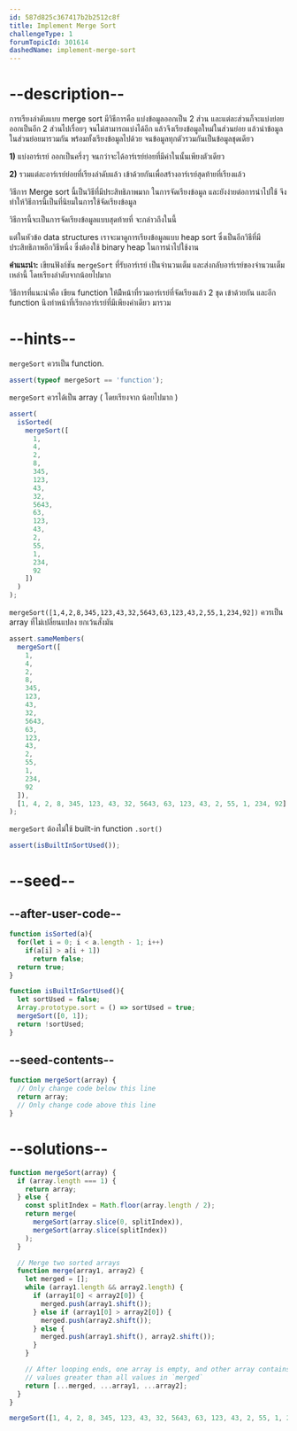 ```yaml
---
id: 587d825c367417b2b2512c8f
title: Implement Merge Sort
challengeType: 1
forumTopicId: 301614
dashedName: implement-merge-sort
---
```


# --description--

การเรียงลำดับแบบ merge sort มีวิธีการคือ แบ่งข้อมูลออกเป็น 2 ส่วน และแต่ละส่วนก็จะแบ่งย่อยออกเป็นอีก 2 ส่วนไปเรื่อยๆ จนไม่สามารถแบ่งได้อีก
แล้วจึงเรียงข้อมูลใหม่ในส่วนย่อย แล้วนำข้อมูลในส่วนย่อยมารวมกัน พร้อมทั้งเรียงข้อมูลไปด้วย จนข้อมูลทุกตัวรวมกันเป็นข้อมูลชุดเดียว


**1)** แบ่งอาร์เรย์ ออกเป็นครึ่งๆ จนกว่าจะได้อาร์เรย์ย่อยที่มีค่าในนั้นเพียงตัวเดียว

**2)** รวมแต่ละอาร์เรย์ย่อยที่เรียงลำดับแล้ว เข้าด้วยกันเพื่อสร้างอาร์เรย์สุดท้ายที่เรียงแล้ว


วิธีการ Merge sort นี้เป็นวิธีที่มีประสิทธิภาพมาก ในการจัดเรียงข้อมูล และยังง่ายต่อการนำไปใช้ จึงทำให้วิธีการนี้เป็นที่นิยมในการใช้จัดเรียงข้อมูล



วิธีการนี้จะเป็นการจัดเรียงข้อมูลแบบสุดท้ายที่ จะกล่าวถึงในนี้

แต่ในหัวข้อ data structures เราจะมาดูการเรียงข้อมูลแบบ heap sort ซึ่งเป็นอีกวิธีที่มีประสิทธิภาพอีกวิธีหนึ่ง ซึ่งต้องใช้ binary heap ในการนำไปใช้งาน



 **คำแนะนำ:** เขียนฟังก์ชัน `mergeSort` ที่รับอาร์เรย์ เป็นจำนวนเต็ม และส่งกลับอาร์เรย์ของจำนวนเต็มเหล่านี้ โดยเรียงลำดับจากน้อยไปมาก

วิธีการที่แนะนำคือ เขียน function ให้มีีหน้าที่รวมอาร์เรย์ที่จัดเรียงแล้ว 2 ชุด เข้าด้วยกัน และอีก function นึงทำหน้าที่เรียกอาร์เรย์ที่มีเพียงค่าเดียว มารวม


# --hints--

`mergeSort` ควรเป็น function.

```js
assert(typeof mergeSort == 'function');
```

`mergeSort` ควรได้เป็น array ( โดยเรียงจาก น้อยไปมาก )

```js
assert(
  isSorted(
    mergeSort([
      1,
      4,
      2,
      8,
      345,
      123,
      43,
      32,
      5643,
      63,
      123,
      43,
      2,
      55,
      1,
      234,
      92
    ])
  )
);
```

`mergeSort([1,4,2,8,345,123,43,32,5643,63,123,43,2,55,1,234,92])` ควรเป็น array ที่ไม่เปลี่ยนแปลง ยกเว้นสั่งมัน

```js
assert.sameMembers(
  mergeSort([
    1,
    4,
    2,
    8,
    345,
    123,
    43,
    32,
    5643,
    63,
    123,
    43,
    2,
    55,
    1,
    234,
    92
  ]),
  [1, 4, 2, 8, 345, 123, 43, 32, 5643, 63, 123, 43, 2, 55, 1, 234, 92]
);
```

`mergeSort` ต้องไม่ใช้ built-in function `.sort()`

```js
assert(isBuiltInSortUsed());
```

# --seed--

## --after-user-code--

```js
function isSorted(a){
  for(let i = 0; i < a.length - 1; i++)
    if(a[i] > a[i + 1])
      return false;
  return true;
}

function isBuiltInSortUsed(){
  let sortUsed = false;
  Array.prototype.sort = () => sortUsed = true;
  mergeSort([0, 1]);
  return !sortUsed;
}
```

## --seed-contents--

```js
function mergeSort(array) {
  // Only change code below this line
  return array;
  // Only change code above this line
}
```

# --solutions--

```js
function mergeSort(array) {
  if (array.length === 1) {
    return array;
  } else {
    const splitIndex = Math.floor(array.length / 2);
    return merge(
      mergeSort(array.slice(0, splitIndex)),
      mergeSort(array.slice(splitIndex))
    );
  }

  // Merge two sorted arrays
  function merge(array1, array2) {
    let merged = [];
    while (array1.length && array2.length) {
      if (array1[0] < array2[0]) {
        merged.push(array1.shift());
      } else if (array1[0] > array2[0]) {
        merged.push(array2.shift());
      } else {
        merged.push(array1.shift(), array2.shift());
      }
    }

    // After looping ends, one array is empty, and other array contains only
    // values greater than all values in `merged`
    return [...merged, ...array1, ...array2];
  }
}

mergeSort([1, 4, 2, 8, 345, 123, 43, 32, 5643, 63, 123, 43, 2, 55, 1, 234, 92]);
```
